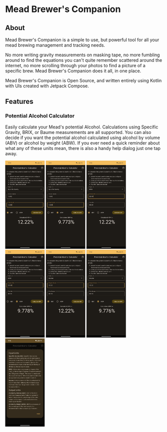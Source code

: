 # Mead Brewer's Companion

## About

Mead Brewer's Companion is a simple to use, but powerful tool for all your mead brewing management
and tracking needs.

No more writing gravity measurements on masking tape, no more fumbling around to find the equations
you can't quite remember scattered around the internet, no more scrolling through your photos to
find a picture of a specific brew. Mead Brewer's Companion does it all, in one place.

Mead Brewer's Companion is Open Source, and written entirely using Kotlin with UIs created with
Jetpack Compose.

## Features

### Potential Alcohol Calculator

Easily calculate your Mead's potential Alcohol. Calculations using Specific Gravity, BRIX, or
Baume measurements are all supported. You can also decide if you want the potential alcohol
calculated using alcohol by volume (ABV) or alcohol by weight (ABW). If you ever need a quick
reminder about what any of these units mean, there is also a handy help dialog just one tap away.
<p float="left">
    <img src="screenshots/potential_alcohol_screen/example_specific_gravity_abv.png" alt="Screenshot showing an example of calculating ABV using specific gravity" width="25%" height="25%">
    <img src="screenshots/potential_alcohol_screen/example_specific_gravity_abw.png" alt="Screenshot showing an example of calculating ABW using specific gravity" width="25%" height="25%">
    <img src="screenshots/potential_alcohol_screen/example_brix_abv.png" alt="Screenshot showing an example of calculating ABV using BRIX" width="25%" height="25%">
    <img src="screenshots/potential_alcohol_screen/example_brix_abw.png" alt="Screenshot showing an example of calculating ABW using BRIX" width="25%" height="25%">
    <img src="screenshots/potential_alcohol_screen/example_baume_abv.png" alt="Screenshot showing an example of calculating ABV using Baume" width="25%" height="25%">
    <img src="screenshots/potential_alcohol_screen/example_baume_abw.png" alt="Screenshot showing an example of calculating ABW using Baume" width="25%" height="25%">
    <img src="screenshots/potential_alcohol_screen/example_help_dialog.png" alt="Screenshot showing the help dialog" width="25%" height="25%">
</p>